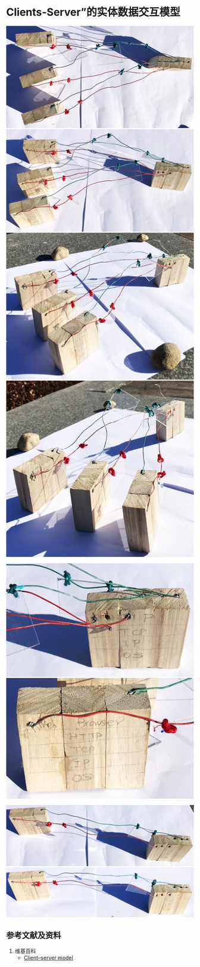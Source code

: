 # Clients-Server”的实体数据交互模型

![](/images/理解网站开发的重要功能/实体数据交互模型/1a1.jpg)
![](/images/理解网站开发的重要功能/实体数据交互模型/1a2.jpg)
![](/images/理解网站开发的重要功能/实体数据交互模型/1a3.jpg)
![](/images/理解网站开发的重要功能/实体数据交互模型/1a4.jpg)

![](/images/理解网站开发的重要功能/实体数据交互模型/2a1.jpg)
![](/images/理解网站开发的重要功能/实体数据交互模型/2a2.jpg)

![](/images/理解网站开发的重要功能/实体数据交互模型/3a1.jpg)
![](/images/理解网站开发的重要功能/实体数据交互模型/3a2.jpg)

## 参考文献及资料

1. 维基百科
	- [Client–server model](https://en.wikipedia.org/wiki/Client%E2%80%93server_model)

